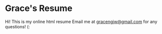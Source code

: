 # Grace's Resume
Hi! This is my online html resume
Email me at gracengjw@gmail.com for any questions! (:
